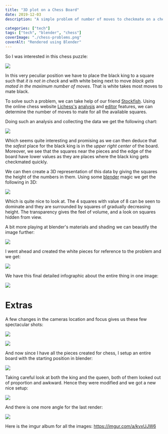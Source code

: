 ```yaml
---
title: "3D plot on a Chess Board"
date: 2019-12-03
description: "A simple problem of number of moves to checkmate on a chessboard visualized in 3d"

categories: ["tech"]
tags: ["tech", "blender", "chess"]
coverImage: "./chess-problems.png"
coverAlt: "Rendered using Blender"
---
```


So I was interested in this chess puzzle:

![](https://i.imgur.com/PyhIvWY.png)

In this very peculiar position we have to place the black king to a square such that _it is not in check_ and with white being next to move _black gets mated in the maximum number of moves_. That is white takes most moves to mate black.

To solve such a problem, we can take help of our friend [Stockfish](https://stockfishchess.org/). Using the online chess website [Lichess's](https://lichess.org/) [analysis](https://lichess.org/analysis/8/8/8/4k3/8/8/PPPK4/RNBQ4_w_-_-_0_1) and [editor](https://lichess.org/editor/8/8/8/4k3/8/8/PPPK4/RNBQ4_w_-_-_0_1) features, we can determine the number of moves to mate for all the available squares.

Doing such an analysis and collecting the data we get the following chart:

![](https://i.imgur.com/IfyWR5U.jpg)

Which seems quite interesting and promising as we can then deduce that the _safest_ place for the black king is in the _upper right center_ of the board. Moreover, we see that the squares near the pieces and the edge of the board have lower values as they are places where the black king gets checkmated quickly.

We can then create a 3D representation of this data by giving the squares the height of the numbers in them. Using some [blender](https://www.blender.org/) magic we get the following in 3D:

![](https://i.imgur.com/TSqTVhE.png)

Which is quite nice to look at. The 4 squares with value of 8 can be seen to dominate and they are surrounded by squares of gradually decreasing height. The transparency gives the feel of volume, and a look on squares hidden from view.

A bit more playing at blender's materials and shading we can beautify the image further:

![](https://i.imgur.com/JYfzd9w.png)

I went ahead and created the white pieces for reference to the problem and we get:

![](https://i.imgur.com/MJ1PcsS.png)

We have this final detailed infographic about the entire thing in one image:

![](https://i.imgur.com/NMcctiw.png)

# Extras

A few changes in the cameras location and focus gives us these few spectacular shots:

![](https://i.imgur.com/rKq7G8o.png)

![](https://i.imgur.com/NchTPnB.png)

And now since I have all the pieces created for chess, I setup an entire board with the starting position in blender:

![](https://i.imgur.com/fdgn0HT.png)

Taking careful look at both the king and the queen, both of them looked out of proportion and awkward. Hence they were modified and we got a new nice setup:

![](https://i.imgur.com/iuN0LLY.png)

And there is one more angle for the last render:

![](https://i.imgur.com/art6dIt.png)

Here is the imgur album for all the images: https://imgur.com/a/kvxUJW6
